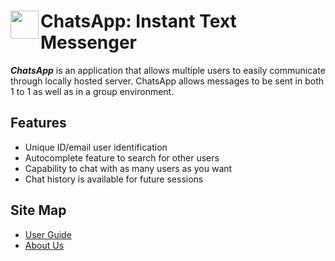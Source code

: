 # <img align="left" width="45" height="45" src="https://drive.google.com/uc?export=view&id=199P9Emecj4hx9biZm4OITzwXwNOLh3P5"> ChatsApp: Instant Text Messenger


__*ChatsApp*__ is an application that allows multiple users to easily communicate through locally hosted server. ChatsApp allows messages to be sent in both 1 to 1 as well as in a group environment.


## Features
- Unique ID/email user identification
- Autocomplete feature to search for other users
- Capability to chat with as many users as you want
- Chat history is available for future sessions

## Site Map
- [User Guide](https://github.com/Mushfequr-Rahman/csci_2040_final_assignment/blob/master/docs/user.adocs)
- [About Us](https://github.com/Mushfequr-Rahman/csci_2040_final_assignment/blob/master/docs/about.adoc)
